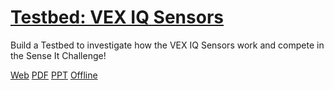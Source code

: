 # [Testbed: VEX IQ Sensors](https://education.vex.com/parent-wrapper.php?id=testbed-iq-sensors)

Build a Testbed to investigate how the VEX IQ Sensors work and compete in the Sense It Challenge!

[Web](https://education.vex.com/parent-wrapper.php?id=testbed-iq-sensors)
[PDF](https://education.vex.com/xyleme_content/testbed-iq-sensors/pdf/testbed-iq-sensors.pdf)
[PPT](https://education.vex.com/xyleme_content/testbed-iq-sensors/pptx/testbed-iq-sensors.pptx)
[Offline](https://education.vex.com/xyleme_content/offline/iq/testbed-iq-sensors.zip)
